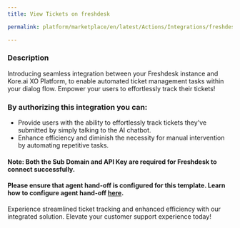 ```yaml
---
title: View Tickets on freshdesk

permalink: platform/marketplace/en/latest/Actions/Integrations/freshdesk_viewTickets

---
```


### Description

Introducing seamless integration between your Freshdesk instance and Kore.ai XO Platform, to enable automated ticket management tasks within your dialog flow. Empower your users to effortlessly track their tickets!

### By authorizing this integration you can:
- Provide users with the ability to effortlessly track tickets they've submitted by simply talking to the AI chatbot. 
- Enhance efficiency and diminish the necessity for manual intervention by automating repetitive tasks.

#### Note: Both the Sub Domain and API Key are required for Freshdesk to connect successfully. 

#### Please ensure that agent hand-off is configured for this template. Learn how to configure agent hand-off [here](https://docs.kore.ai/xo/how-tos/build-a-banking-assistant/deploy-the-assistant/configure-an-agent-transfer/?h=agent+transfer). 

Experience streamlined ticket tracking and enhanced efficiency with our integrated solution. Elevate your customer support experience today!
